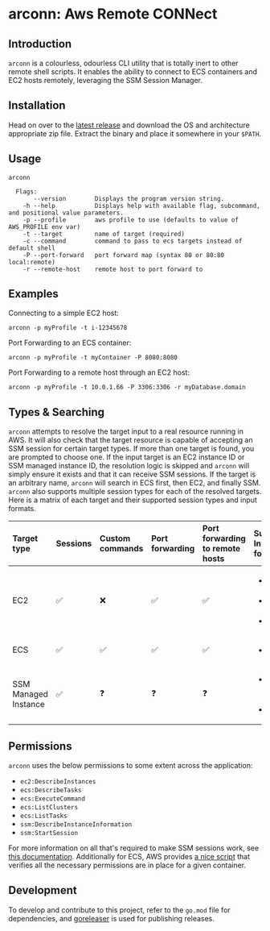 arconn: Aws Remote CONNect
===

## Introduction
`arconn` is a colourless, odourless CLI utility that is totally inert to other remote shell scripts. It enables the ability to connect to ECS containers and EC2 hosts remotely, leveraging the SSM Session Manager.

## Installation
Head on over to the [latest release](https://github.com/RueLaLa/arconn/releases/latest) and download the OS and architecture appropriate zip file. Extract the binary and place it somewhere in your `$PATH`.

## Usage
```
arconn

  Flags:
       --version        Displays the program version string.
    -h --help           Displays help with available flag, subcommand, and positional value parameters.
    -p --profile        aws profile to use (defaults to value of AWS_PROFILE env var)
    -t --target         name of target (required)
    -c --command        command to pass to ecs targets instead of default shell
    -P --port-forward   port forward map (syntax 80 or 80:80 local:remote)
    -r --remote-host    remote host to port forward to
```

## Examples
Connecting to a simple EC2 host:
```
arconn -p myProfile -t i-12345678
```

Port Forwarding to an ECS container:
```
arconn -p myProfile -t myContainer -P 8080:8080
```

Port Forwarding to a remote host through an EC2 host:
```
arconn -p myProfile -t 10.0.1.66 -P 3306:3306 -r myDatabase.domain
```

## Types & Searching
`arconn` attempts to resolve the target input to a real resource running in AWS. It will also check that the target resource is capable of accepting an SSM session for certain target types. If more than one target is found, you are prompted to choose one. If the input target is an EC2 instance ID or SSM managed instance ID, the resolution logic is skipped and `arconn` will simply ensure it exists and that it can receive SSM sessions. If the target is an arbitrary name, `arconn` will search in ECS first, then EC2, and finally SSM. `arconn` also supports multiple session types for each of the resolved targets. Here is a matrix of each target and their supported session types and input formats.

Target type | Sessions | Custom commands | Port forwarding | Port forwarding to remote hosts | Supported Input formats
:---------- | :------- | :-------------- | :-------------- | :------------------------------ | :----------------------
EC2 | :white_check_mark: | :x: | :white_check_mark: | :white_check_mark: | <ul><li>Instance ID</li><li>IP Address</li><li>Name</li></ul>
ECS | :white_check_mark: | :white_check_mark: | :white_check_mark: | :white_check_mark: | <ul><li>Name</li></ul>
SSM Managed Instance | :white_check_mark: | :question: | :question: | :question: | <ul><li>Managed Instance Id</li><li>Name</li></ul>

## Permissions
`arconn` uses the below permissions to some extent across the application:
- `ec2:DescribeInstances`
- `ecs:DescribeTasks`
- `ecs:ExecuteCommand`
- `ecs:ListClusters`
- `ecs:ListTasks`
- `ssm:DescribeInstanceInformation`
- `ssm:StartSession`

For more information on all that's required to make SSM sessions work, see [this documentation](https://docs.aws.amazon.com/systems-manager/latest/userguide/session-manager-getting-started.html). Additionally for ECS, AWS provides [a nice script](https://github.com/aws-containers/amazon-ecs-exec-checker) that verifies all the necessary permissions are in place for a given container.

## Development
To develop and contribute to this project, refer to the `go.mod` file for dependencies, and [goreleaser](https://goreleaser.com/) is used for publishing releases.
